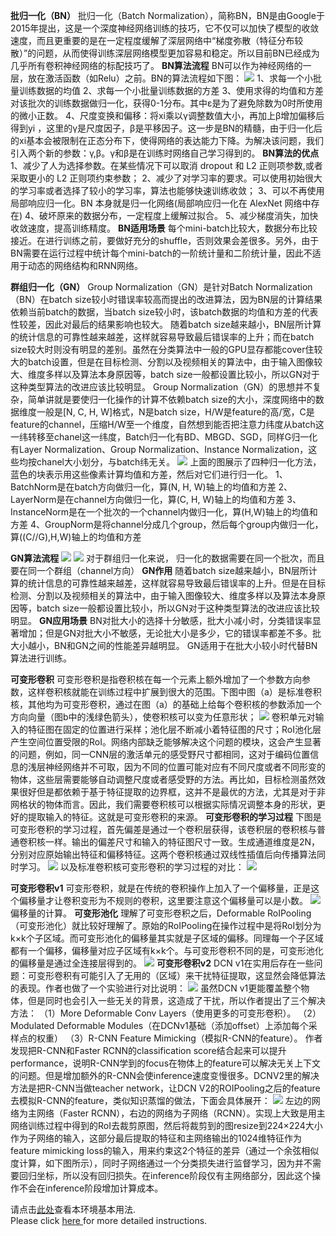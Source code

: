 **批归一化（BN）**
	批归一化（Batch Normalization），简称BN，BN是由Google于2015年提出，这是一个深度神经网络训练的技巧，它不仅可以加快了模型的收敛速度，而且更重要的是在一定程度缓解了深层网络中“梯度弥散（特征分布较散）”的问题，从而使得训练深层网络模型更加容易和稳定。所以目前BN已经成为几乎所有卷积神经网络的标配技巧了。
**BN算法流程**
BN可以作为神经网络的一层，放在激活函数（如Relu）之前。BN的算法流程如下图：
	![](https://ai-studio-static-online.cdn.bcebos.com/028fa27c3f7a415483e7d2e475a8ab62fe49e581fc344e3f898eee4f203b8b80)
	1、求每一个小批量训练数据的均值
	2、求每一个小批量训练数据的方差
	3、使用求得的均值和方差对该批次的训练数据做归一化，获得0-1分布。其中ε是为了避免除数为0时所使用的微小正数。
	4、尺度变换和偏移：将xi乘以γ调整数值大小，再加上β增加偏移后得到yi ，这里的γ是尺度因子，β是平移因子。这一步是BN的精髓，由于归一化后的xi基本会被限制在正态分布下，使得网络的表达能力下降。为解决该问题，我们引入两个新的参数：γ,β。γ和β是在训练时网络自己学习得到的。
**BN算法的优点**
	1、减少了人为选择参数。在某些情况下可以取消 dropout 和 L2 正则项参数,或者采取更小的 L2 正则项约束参数；
	2、减少了对学习率的要求。可以使用初始很大的学习率或者选择了较小的学习率，算法也能够快速训练收敛；
	3、可以不再使用局部响应归一化。BN 本身就是归一化网络(局部响应归一化在 AlexNet 网络中存在)
	4、破坏原来的数据分布，一定程度上缓解过拟合。
	5、减少梯度消失，加快收敛速度，提高训练精度。
**BN适用场景**
	每个mini-batch比较大，数据分布比较接近。在进行训练之前，要做好充分的shuffle，否则效果会差很多。另外，由于BN需要在运行过程中统计每个mini-batch的一阶统计量和二阶统计量，因此不适用于动态的网络结构和RNN网络。
    
**群组归一化（GN）**
	Group Normalization（GN）是针对Batch Normalization（BN）在batch size较小时错误率较高而提出的改进算法，因为BN层的计算结果依赖当前batch的数据，当batch size较小时，该batch数据的均值和方差的代表性较差，因此对最后的结果影响也较大。
	随着batch size越来越小，BN层所计算的统计信息的可靠性越来越差，这样就容易导致最后错误率的上升；而在batch size较大时则没有明显的差别。虽然在分类算法中一般的GPU显存都能cover住较大的batch设置，但是在目标检测、分割以及视频相关的算法中，由于输入图像较大、维度多样以及算法本身原因等，batch size一般都设置比较小，所以GN对于这种类型算法的改进应该比较明显。
	Group Normalization（GN）的思想并不复杂，简单讲就是要使归一化操作的计算不依赖batch size的大小，深度网络中的数据维度一般是[N, C, H, W]格式，N是batch size，H/W是feature的高/宽，C是feature的channel，压缩H/W至一个维度，自然想到能否把注意力纬度从batch这一纬转移至chanel这一纬度，Batch归一化有BD、MBGD、SGD，同样G归一化有Layer Normalization、Group Normalization、Instance Normalization，这些均按chanel大小划分，与batch纬无关。
	![](https://ai-studio-static-online.cdn.bcebos.com/8451e72f61184f6b9460e8a55f3e15ff542b3974e50b44daae00e7b1e8d48198)
   上面的图展示了四种归一化方法，蓝色的块表示用这些像素计算均值和方差，然后对它们进行归一化。 
	1、BatchNorm是在batch方向做归一化，算(N, H, W)轴上的均值和方差
	2、LayerNorm是在channel方向做归一化，算(C, H, W)轴上的均值和方差
	3、InstanceNorm是在一个批次的一个channel内做归一化，算(H,W)轴上的均值和方差
	4、GroupNorm是将channel分成几个group，然后每个group内做归一化，算((C//G),H,W)轴上的均值和方差

**GN算法流程**
	![](https://ai-studio-static-online.cdn.bcebos.com/9963f442d1394a4e888a0365de8f45b212a8b0aebe14495481d7c3e842e152c9)
   ![](https://ai-studio-static-online.cdn.bcebos.com/6c763d6f2f2546828507af7d087c734e90e0a37f725f43288d65b49175deb6df)
   对于群组归一化来说， 归一化的数据需要在同一个批次，而且要在同一个群组（channel方向）
**GN作用**
	随着batch size越来越小，BN层所计算的统计信息的可靠性越来越差，这样就容易导致最后错误率的上升。但是在目标检测、分割以及视频相关的算法中，由于输入图像较大、维度多样以及算法本身原因等，batch size一般都设置比较小，所以GN对于这种类型算法的改进应该比较明显。
**GN应用场景**
	BN对批大小的选择十分敏感，批大小减小时，分类错误率显著增加；但是GN对批大小不敏感，无论批大小是多少，它的错误率都差不多。批大小越小，BN和GN之间的性能差异越明显。
   GN适用于在批大小较小时代替BN算法进行训练。

**可变形卷积**
	可变形卷积是指卷积核在每一个元素上额外增加了一个参数方向参数，这样卷积核就能在训练过程中扩展到很大的范围。下图中图（a）是标准卷积核，其他均为可变形卷积，通过在图（a）的基础上给每个卷积核的参数添加一个方向向量（图b中的浅绿色箭头），使卷积核可以变为任意形状；
	![](https://ai-studio-static-online.cdn.bcebos.com/320e3f422ab646b9a98eab82713ff32af127d968766847f7a2cdfd458b3a9ca5)
   卷积单元对输入的特征图在固定的位置进行采样；池化层不断减小着特征图的尺寸；RoI池化层产生空间位置受限的RoI。网络内部缺乏能够解决这个问题的模块，这会产生显著的问题，例如，同一CNN层的激活单元的感受野尺寸都相同，这对于编码位置信息的浅层神经网络并不可取，因为不同的位置可能对应有不同尺度或者不同形变的物体，这些层需要能够自动调整尺度或者感受野的方法。再比如，目标检测虽然效果很好但是都依赖于基于特征提取的边界框，这并不是最优的方法，尤其是对于非网格状的物体而言。因此，我们需要卷积核可以根据实际情况调整本身的形状，更好的提取输入的特征。这就是可变形卷积的来源。
**可变形卷积的学习过程**
	下图是可变形卷积的学习过程，首先偏差是通过一个卷积层获得，该卷积层的卷积核与普通卷积核一样。输出的偏差尺寸和输入的特征图尺寸一致。生成通道维度是2N，分别对应原始输出特征和偏移特征。这两个卷积核通过双线性插值后向传播算法同时学习。
   ![](https://ai-studio-static-online.cdn.bcebos.com/1b59c67efe4e42f48550a14c9b4bcce34b943f5d14e44f06b94cbfd385f42aa3)
   以及标准卷积核可变形卷积的学习过程的对比：
   ![](https://ai-studio-static-online.cdn.bcebos.com/179fd79f80b04a2cad557ead45d7ca0bc3a95c00c2b141c38c9dd493dec19588)
   
**可变形卷积v1**
	可变形卷积，就是在传统的卷积操作上加入了一个偏移量，正是这个偏移量才让卷积变形为不规则的卷积，这里要注意这个偏移量可以是小数。
   ![](https://ai-studio-static-online.cdn.bcebos.com/8f753fd8e6d5406f8d9336735b830c29ca6cc2d7e63d4293a71217fb0114d892)偏移量的计算。
**可变形池化**
	理解了可变形卷积之后，Deformable RoIPooling（可变形池化）就比较好理解了。原始的RoIPooling在操作过程中是将RoI划分为k×k个子区域。而可变形池化的偏移量其实就是子区域的偏移。同理每一个子区域都有一个偏移，偏移量对应子区域有k×k个。与可变形卷积不同的是，可变形池化的偏移量是通过全连接层得到的。
	![](https://ai-studio-static-online.cdn.bcebos.com/f0616d029a364da2ba68d59db95c95249d3384742cdf4d79bc9cfa97fdc7b1f3)
**可变形卷积v2**
	DCN v1在实用后存在一些问题：可变形卷积有可能引入了无用的（区域）来干扰特征提取，这显然会降低算法的表现。作者也做了一个实验进行对比说明：
   ![](https://ai-studio-static-online.cdn.bcebos.com/c5a40334d5b64ff98d42fb0b8ad664971cbe15ed11254a80ba56d5b388cd66b1)
   虽然DCN v1更能覆盖整个物体，但是同时也会引入一些无关的背景，这造成了干扰，所以作者提出了三个解决方法：
	（1）More Deformable Conv Layers（使用更多的可变形卷积）。
	（2）Modulated Deformable Modules（在DCNv1基础（添加offset）上添加每个采样点的权重）
	（3）R-CNN Feature Mimicking（模拟R-CNN的feature）。
	作者发现把R-CNN和Faster RCNN的classification score结合起来可以提升performance，说明R-CNN学到的focus在物体上的feature可以解决无关上下文的问题。但是增加额外的R-CNN会使inference速度变慢很多。DCNV2里的解决方法是把R-CNN当做teacher network，让DCN V2的ROIPooling之后的feature去模拟R-CNN的feature，类似知识蒸馏的做法，下面会具体展开：
	![](https://ai-studio-static-online.cdn.bcebos.com/cc859f04ef9449b8a4ab7d907fed28d7dc95dffb5fd84a8090a0a90189912984)
   左边的网络为主网络（Faster RCNN），右边的网络为子网络（RCNN）。实现上大致是用主网络训练过程中得到的RoI去裁剪原图，然后将裁剪到的图resize到224×224大小作为子网络的输入，这部分最后提取的特征和主网络输出的1024维特征作为feature mimicking loss的输入，用来约束这2个特征的差异（通过一个余弦相似度计算，如下图所示），同时子网络通过一个分类损失进行监督学习，因为并不需要回归坐标，所以没有回归损失。在inference阶段仅有主网络部分，因此这个操作不会在inference阶段增加计算成本。


请点击[此处](https://ai.baidu.com/docs#/AIStudio_Project_Notebook/a38e5576)查看本环境基本用法.  <br>
Please click [here ](https://ai.baidu.com/docs#/AIStudio_Project_Notebook/a38e5576) for more detailed instructions. 
